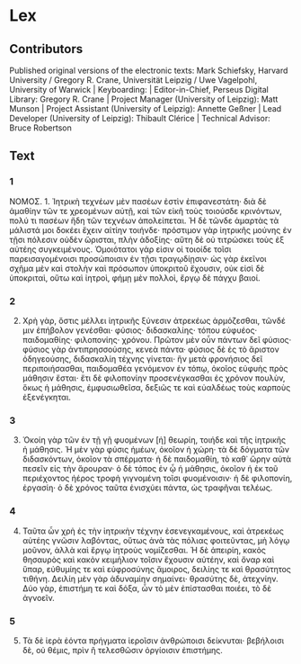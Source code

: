 # Lex  

## Contributors  
Published original versions of the electronic texts: Mark Schiefsky, Harvard University / Gregory R. Crane, Universität Leipzig / Uwe Vagelpohl, University of Warwick | Keyboarding:  | Editor-in-Chief, Perseus Digital Library: Gregory R. Crane | Project Manager (University of Leipzig): Matt Munson | Project Assistant (University of Leipzig): Annette Geßner | Lead Developer (University of Leipzig): Thibault Clérice | Technical Advisor: Bruce Robertson  

## Text  
### 1  
ΝΟΜΟΣ. 1. Ἰητρικὴ τεχνέων μὲν πασέων ἐστὶν ἐπιφανεστάτη· διὰ δὲ ἀμαθίην τῶν τε χρεομένων αὐτῇ, καὶ τῶν εἰκῆ τοὺς τοιούσδε κρινόντων, πολύ τι πασέων ἤδη τῶν τεχνέων ἀπολείπεται. Ἡ δὲ τῶνδε ἁμαρτὰς τὰ μάλιστά μοι δοκέει ἔχειν αἰτίην τοιήνδε· πρόστιμον γὰρ ἰητρικῆς μούνης ἐν τῇσι πόλεσιν οὐδὲν ὥρισται, πλὴν ἀδοξίης· αὕτη δὲ οὐ τιτρώσκει τοὺς ἐξ αὐτέης συγκειμένους. Ὁμοιότατοι γάρ εἰσιν οἱ τοιοίδε τοῖσι παρεισαγομένοισι προσώποισιν ἐν τῇσι τραγῳδίῃσιν· ὡς γὰρ ἐκεῖνοι σχῆμα μὲν καὶ στολὴν καὶ πρόσωπον ὑποκριτοῦ ἔχουσιν, οὐκ εἰσὶ δὲ ὑποκριταὶ, οὕτω καὶ ἰητροὶ, φήμῃ μὲν πολλοὶ, ἔργῳ δὲ πάγχυ βαιοί.  
### 2  
2. Χρὴ γὰρ, ὅστις μέλλει ἰητρικῆς ξύνεσιν ἀτρεκέως ἁρμόζεσθαι, τῶνδέ μιν ἐπήβολον γενέσθαι· φύσιος· διδασκαλίης· τόπου εὐφυέος· παιδομαθίης· φιλοπονίης· χρόνου. Πρῶτον μὲν οὖν πάντων δεῖ φύσιος· φύσιος γὰρ ἀντιπρησσούσης, κενεὰ πάντα· φύσιος δὲ ἐς τὸ ἄριστον ὁδηγεούσης, διδασκαλίη τέχνης γίνεται· ἣν μετὰ φρονήσιος δεῖ περιποιήσασθαι, παιδομαθέα γενόμενον ἐν τόπῳ, ὁκοῖος εὐφυὴς πρὸς μάθησιν ἔσται· ἔτι δὲ φιλοπονίην προσενέγκασθαι ἐς χρόνον πουλὺν, ὅκως ἡ μάθησις, ἐμφυσιωθεῖσα, δεξιῶς τε καὶ εὐαλδέως τοὺς καρποὺς ἐξενέγκηται.  
### 3  
3. Ὁκοίη γὰρ τῶν ἐν τῇ γῇ φυομένων [ἡ] θεωρίη, τοιήδε καὶ τῆς ἰητρικῆς ἡ μάθησις. Ἡ μὲν γὰρ φύσις ἡμέων, ὁκοῖον ἡ χώρη· τὰ δὲ δόγματα τῶν διδασκόντων, ὁκοῖον τὰ σπέρματα· ἡ δὲ παιδομαθίη, τὸ καθ᾿ ὥρην αὐτὰ πεσεῖν εἰς τὴν ἄρουραν· ὁ δὲ τόπος ἐν ᾧ ἡ μάθησις, ὁκοῖον ἡ ἐκ τοῦ περιέχοντος ἠέρος τροφὴ γιγνομένη τοῖσι φυομένοισιν· ἡ δὲ φιλοπονίη, ἐργασίη· ὁ δὲ χρόνος ταῦτα ἐνισχύει πάντα, ὡς τραφῆναι τελέως.  
### 4  
4. Ταῦτα ὦν χρὴ ἐς τὴν ἰητρικὴν τέχνην ἐσενεγκαμένους, καὶ ἀτρεκέως αὐτέης γνῶσιν λαβόντας, οὕτως ἀνὰ τὰς πόλιας φοιτεῦντας, μὴ λόγῳ μοῦνον, ἀλλὰ καὶ ἔργῳ ἰητροὺς νομίζεσθαι. Ἡ δὲ ἀπειρίη, κακὸς θησαυρὸς καὶ κακὸν κειμήλιον τοῖσιν ἔχουσιν αὐτέην, καὶ ὄναρ καὶ ὕπαρ, εὐθυμίης τε καὶ εὐφροσύνης ἄμοιρος, δειλίης τε καὶ θρασύτητος τιθήνη. Δειλίη μὲν γὰρ ἀδυναμίην σημαίνει· θρασύτης δὲ, ἀτεχνίην. Δύο γὰρ, ἐπιστήμη τε καὶ δόξα, ὧν τὸ μὲν ἐπίστασθαι ποιέει, τὸ δὲ ἀγνοεῖν.  
### 5  
5. Τὰ δὲ ἱερὰ ἐόντα πρήγματα ἱεροῖσιν ἀνθρώποισι δείκνυται· βεβήλοισι δὲ, οὐ θέμις, πρὶν ἢ τελεσθῶσιν ὀργίοισιν ἐπιστήμης.  
